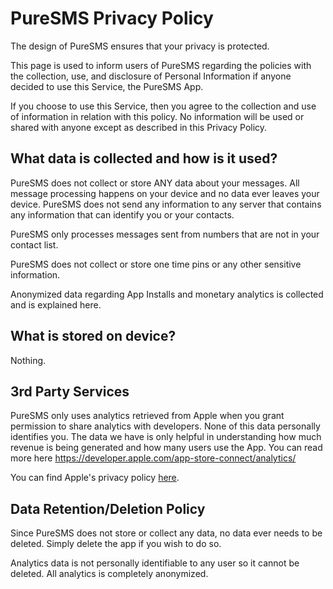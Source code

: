 # PureSMS Privacy Policy

The design of PureSMS ensures that your privacy is protected.

This page is used to inform users of PureSMS regarding the policies with the collection, use, and disclosure of Personal Information if anyone decided to use this Service, the PureSMS App.

If you choose to use this Service, then you agree to the collection and use of information in relation with this policy. No information will be used or shared with anyone except as described in this Privacy Policy.

## What data is collected and how is it used?

PureSMS does not collect or store ANY data about your messages. All message processing happens on your device and no data ever leaves your device. PureSMS does not send any information to any server that contains any information that can identify you or your contacts. 

PureSMS only processes messages sent from numbers that are not in your contact list. 

PureSMS does not collect or store one time pins or any other sensitive information.

Anonymized data regarding App Installs and monetary analytics is collected and is explained here.

## What is stored on device?

Nothing.

## 3rd Party Services

PureSMS only uses analytics retrieved from Apple when you grant permission to share analytics with developers. None of this data personally identifies you. The data we have is only helpful in understanding how much revenue is being generated and how many users use the App. You can read more here https://developer.apple.com/app-store-connect/analytics/

You can find Apple's privacy policy [here](https://www.apple.com/legal/privacy/en-ww/).

## Data Retention/Deletion Policy

Since PureSMS does not store or collect any data, no data ever needs to be deleted. Simply delete the app if you wish to do so.

Analytics data is not personally identifiable to any user so it cannot be deleted. All analytics is completely anonymized.
